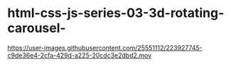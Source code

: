 # html-css-js-series-03-3d-rotating-carousel-


https://user-images.githubusercontent.com/25551112/223927745-c9de36e4-2cfa-429d-a225-20cdc3e2dbd2.mov

